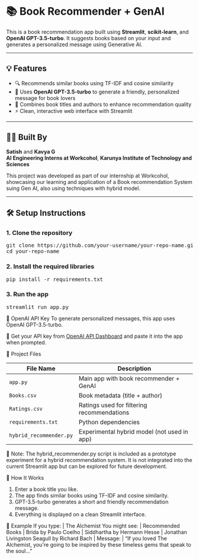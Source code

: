 # 📚 Book Recommender + GenAI

This is a book recommendation app built using **Streamlit**, **scikit-learn**, and **OpenAI GPT-3.5-turbo**. It suggests books based on your input and generates a personalized message using Generative AI.

---

## 💡 Features

- 🔍 Recommends similar books using TF-IDF and cosine similarity
- 🤖 Uses **OpenAI GPT-3.5-turbo** to generate a friendly, personalized message for book lovers
- 🧠 Combines book titles and authors to enhance recommendation quality
- ⚡ Clean, interactive web interface with Streamlit

---

## 🧑‍💻 Built By

**Satish** and **Kavya G**  
**AI Engineering Interns at Workcohol**, 
**Karunya Institute of Technology and Sciences**

This project was developed as part of our internship at Workcohol, showcasing our learning and application of a Book recommendation System suing Gen AI, also using techniques with hybrid model.

---

## 🛠️ Setup Instructions

### 1. Clone the repository

<pre>
git clone https://github.com/your-username/your-repo-name.git
cd your-repo-name </pre>

### 2. Install the required libraries
<pre>
pip install -r requirements.txt </pre>

### 3. Run the app
<pre>
streamlit run app.py </pre>

🔑 OpenAI API Key
To generate personalized messages, this app uses OpenAI GPT-3.5-turbo.

📌 Get your API key from [OpenAI API Dashboard](https://platform.openai.com/account/api-keys) and paste it into the app when prompted. 

📂 Project Files

| File Name             | Description                                      |
|-----------------------|--------------------------------------------------|
| `app.py`              | Main app with book recommender + GenAI           |
| `Books.csv`           | Book metadata (title + author)                  |
| `Ratings.csv`         | Ratings used for filtering recommendations       |
| `requirements.txt`    | Python dependencies                             |
| `hybrid_recommender.py` | Experimental hybrid model (not used in app)    |

🧪 Note: The hybrid_recommender.py script is included as a prototype experiment for a hybrid recommendation system. It is not integrated into the current Streamlit app but can be explored for future development.

🧪 How It Works
1. Enter a book title you like.
2. The app finds similar books using TF-IDF and cosine similarity.
3. GPT-3.5-turbo generates a short and friendly recommendation message.
4. Everything is displayed on a clean Streamlit interface.

🚀 Example
If you type:
| The Alchemist
You might see:
| Recommended Books
|   Brida by Paulo Coelho
|   Siddhartha by Hermann Hesse
|   Jonathan Livingston Seagull by Richard Bach
| Message:
| “If you loved The Alchemist, you're going to be inspired by these timeless gems that speak to the soul…”
